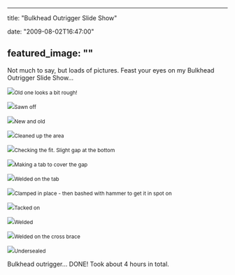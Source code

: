 
---
title: "Bulkhead Outrigger Slide Show"

date: "2009-08-02T16:47:00"

featured_image: ""
---


Not much to say, but loads of pictures.  Feast your eyes on my Bulkhead Outrigger Slide Show...

<a href="http://danandtheduke.co.uk/uploaded_images/IMG_0126-777574.JPG"><img src="http://danandtheduke.co.uk/uploaded_images/IMG_0126-777518.JPG"/></a><span style="font-size:85%;">Old one looks a bit rough!</span>

<a href="http://danandtheduke.co.uk/uploaded_images/IMG_0131-777496.JPG"><img src="http://danandtheduke.co.uk/uploaded_images/IMG_0131-777490.JPG"/></a><span style="font-size:85%;">Sawn off</span>

<a href="http://danandtheduke.co.uk/uploaded_images/IMG_0132-746893.JPG"><img src="http://danandtheduke.co.uk/uploaded_images/IMG_0132-746859.JPG"/></a><span style="font-size:85%;">New and old</span>

<a href="http://danandtheduke.co.uk/uploaded_images/IMG_0139-746833.JPG"><img src="http://danandtheduke.co.uk/uploaded_images/IMG_0139-746797.JPG"/></a><span style="font-size:85%;">Cleaned up the area</span>

<a href="http://danandtheduke.co.uk/uploaded_images/IMG_0143-713031.JPG"><img src="http://danandtheduke.co.uk/uploaded_images/IMG_0143-713024.JPG"/></a><span style="font-size:85%;">Checking the fit.  Slight gap at the bottom</span>

<a href="http://danandtheduke.co.uk/uploaded_images/IMG_0145-713004.JPG"><img src="http://danandtheduke.co.uk/uploaded_images/IMG_0145-713000.JPG"/></a><span style="font-size:85%;">Making a tab to cover the gap</span>

<a href="http://danandtheduke.co.uk/uploaded_images/IMG_0147-775866.JPG"><img src="http://danandtheduke.co.uk/uploaded_images/IMG_0147-775830.JPG"/></a><span style="font-size:85%;">Welded on the tab</span>

<a href="http://danandtheduke.co.uk/uploaded_images/IMG_0153-775811.JPG"><img src="http://danandtheduke.co.uk/uploaded_images/IMG_0153-775806.JPG"/></a><span style="font-size:85%;">Clamped in place - then bashed with hammer to get it in spot on</span>

<a href="http://danandtheduke.co.uk/uploaded_images/IMG_0163-742023.JPG"><img src="http://danandtheduke.co.uk/uploaded_images/IMG_0163-742013.JPG"/></a><span style="font-size:85%;">Tacked on</span>

<a href="http://danandtheduke.co.uk/uploaded_images/IMG_0168-708426.JPG"><img src="http://danandtheduke.co.uk/uploaded_images/IMG_0168-708391.JPG"/></a><span style="font-size:85%;">Welded</span>

<a href="http://danandtheduke.co.uk/uploaded_images/IMG_0167-741996.JPG"><img src="http://danandtheduke.co.uk/uploaded_images/IMG_0167-741991.JPG"/></a><span style="font-size:85%;">Welded on the cross brace</span>

<a href="http://danandtheduke.co.uk/uploaded_images/IMG_0195-708371.JPG"><img src="http://danandtheduke.co.uk/uploaded_images/IMG_0195-708366.JPG"/></a><span style="font-size:85%;">Undersealed</span>

Bulkhead outrigger... DONE!  Took about 4 hours in total.